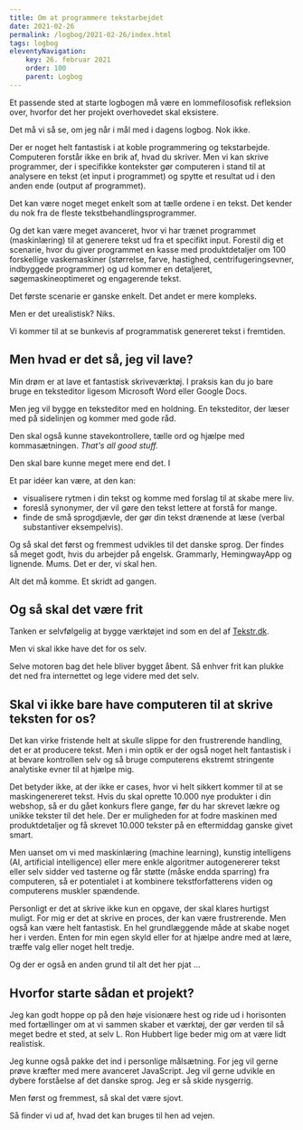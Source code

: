 ```yaml
---
title: Om at programmere tekstarbejdet
date: 2021-02-26
permalink: /logbog/2021-02-26/index.html
tags: logbog
eleventyNavigation:
    key: 26. februar 2021
    order: 100
    parent: Logbog
---
```


Et passende sted at starte logbogen må være en lommefilosofisk refleksion over, hvorfor det her projekt overhovedet skal eksistere.

Det må vi så se, om jeg når i mål med i dagens logbog. Nok ikke.

Der er noget helt fantastisk i at koble programmering og tekstarbejde. Computeren forstår ikke en brik af, hvad du skriver. Men vi kan skrive programmer, der i specifikke kontekster gør computeren i stand til at analysere en tekst (et input i programmet) og spytte et resultat ud i den anden ende (output af programmet).

Det kan være noget meget enkelt som at tælle ordene i en tekst. Det kender du nok fra de fleste tekstbehandlingsprogrammer.

Og det kan være meget avanceret, hvor vi har trænet programmet (maskinlæring) til at generere tekst ud fra et specifikt input. Forestil dig et scenarie, hvor du giver programmet en kasse med produktdetaljer om 100 forskellige vaskemaskiner (størrelse, farve, hastighed, centrifugeringsevner, indbyggede programmer) og ud kommer en detaljeret, søgemaskineoptimeret og engagerende tekst.

Det første scenarie er ganske enkelt. Det andet er mere kompleks.

Men er det urealistisk? Niks.

Vi kommer til at se bunkevis af programmatisk genereret tekst i fremtiden.

## Men hvad er det så, jeg vil lave?

Min drøm er at lave et fantastisk skriveværktøj. I praksis kan du jo bare bruge en teksteditor ligesom Microsoft Word eller Google Docs.

Men jeg vil bygge en teksteditor med en holdning. En teksteditor, der læser med på sidelinjen og kommer med gode råd.

Den skal også kunne stavekontrollere, tælle ord og hjælpe med kommasætningen. _That's all good stuff._

Den skal bare kunne meget mere end det. I

Et par idéer kan være, at den kan:

-   visualisere rytmen i din tekst og komme med forslag til at skabe mere liv.
-   foreslå synonymer, der vil gøre den tekst lettere at forstå for mange.
-   finde de små sprogdjævle, der gør din tekst drænende at læse (verbal substantiver eksempelvis).

Og så skal det først og fremmest udvikles til det danske sprog. Der findes så meget godt, hvis du arbejder på engelsk. Grammarly, HemingwayApp og lignende. Mums. Det er der, vi skal hen.

Alt det må komme. Et skridt ad gangen.

## Og så skal det være frit

Tanken er selvfølgelig at bygge værktøjet ind som en del af [Tekstr.dk](https://tekstr.dk).

Men vi skal ikke have det for os selv.

Selve motoren bag det hele bliver bygget åbent. Så enhver frit kan plukke det ned fra internettet og lege videre med det selv.

## Skal vi ikke bare have computeren til at skrive teksten for os?

Det kan virke fristende helt at skulle slippe for den frustrerende handling, det er at producere tekst. Men i min optik er der også noget helt fantastisk i at bevare kontrollen selv og så bruge computerens ekstremt stringente analytiske evner til at hjælpe mig.

Det betyder ikke, at der ikke er cases, hvor vi helt sikkert kommer til at se maskingenereret tekst. Hvis du skal oprette 10.000 nye produkter i din webshop, så er du gået konkurs flere gange, før du har skrevet lækre og unikke tekster til det hele. Der er muligheden for at fodre maskinen med produktdetaljer og få skrevet 10.000 tekster på en eftermiddag ganske givet smart.

Men uanset om vi med maskinlæring (machine learning), kunstig intelligens (AI, artificial intelligence) eller mere enkle algoritmer autogenererer tekst eller selv sidder ved tasterne og får støtte (måske endda sparring) fra computeren, så er potentialet i at kombinere tekstforfatterens viden og computerens muskler spændende.

Personligt er det at skrive ikke kun en opgave, der skal klares hurtigst muligt. For mig er det at skrive en proces, der kan være frustrerende. Men også kan være helt fantastisk. En hel grundlæggende måde at skabe noget her i verden. Enten for min egen skyld eller for at hjælpe andre med at lære, træffe valg eller noget helt tredje.

Og der er også en anden grund til alt det her pjat ...

## Hvorfor starte sådan et projekt?

Jeg kan godt hoppe op på den høje visionære hest og ride ud i horisonten med fortællinger om at vi sammen skaber et værktøj, der gør verden til så meget bedre et sted, at selv L. Ron Hubbert lige beder mig om at være lidt realistisk.

Jeg kunne også pakke det ind i personlige målsætning. For jeg vil gerne prøve kræfter med mere avanceret JavaScript. Jeg vil gerne udvikle en dybere forståelse af det danske sprog. Jeg er så skide nysgerrig.

Men først og fremmest, så skal det være sjovt.

Så finder vi ud af, hvad det kan bruges til hen ad vejen.
